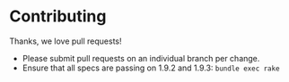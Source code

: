 # Contributing

Thanks, we love pull requests!

* Please submit pull requests on an individual branch per change.
* Ensure that all specs are passing on 1.9.2 and 1.9.3: `bundle exec rake`
